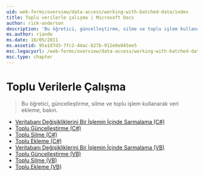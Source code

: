 ```yaml
---
uid: web-forms/overview/data-access/working-with-batched-data/index
title: Toplu verilerle çalışma | Microsoft Docs
author: rick-anderson
description: 'Bu öğretici, güncelleştirme, silme ve toplu işlem kullanarak veri ekleme, bakın.'
ms.author: riande
ms.date: 10/05/2011
ms.assetid: 95a1d7d3-7fc2-44ac-b27b-912e0e045ee5
msc.legacyurl: /web-forms/overview/data-access/working-with-batched-data
msc.type: chapter
---
```

<a name="working-with-batched-data"></a>Toplu Verilerle Çalışma
====================
> Bu öğretici, güncelleştirme, silme ve toplu işlem kullanarak veri ekleme, bakın.


- [Veritabanı Değişikliklerini Bir İşlemin İçinde Sarmalama (C#)](wrapping-database-modifications-within-a-transaction-cs.md)
- [Toplu Güncelleştirme (C#)](batch-updating-cs.md)
- [Toplu Silme (C#)](batch-deleting-cs.md)
- [Toplu Ekleme (C#)](batch-inserting-cs.md)
- [Veritabanı Değişikliklerini Bir İşlemin İçinde Sarmalama (VB)](wrapping-database-modifications-within-a-transaction-vb.md)
- [Toplu Güncelleştirme (VB)](batch-updating-vb.md)
- [Toplu Silme (VB)](batch-deleting-vb.md)
- [Toplu Ekleme (VB)](batch-inserting-vb.md)

